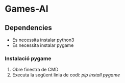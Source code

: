 # Games-AI

## Dependencies

- Es necessita instalar python3
- Es necessita instalar pygame

### Instalació pygame

1. Obre finestra de CMD
2. Executa la següent linia de codi: *pip install pygame*
